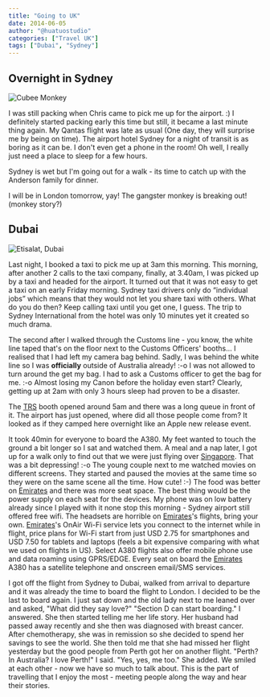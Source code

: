 ```yaml
---
title: "Going to UK"
date: 2014-06-05
author: "@huatuostudio"
categories: ["Travel UK"]
tags: ["Dubai", "Sydney"]
---
```


## Overnight in Sydney

![Cubee Monkey](https://lh3.googleusercontent.com/pw/AL9nZEXJKVUmsk8dFOtiMGaLn6DWfpwt7su3qLHNHmOLK6EjVbeOgsYxhY2Tc8-S5q1qkjaTBwo87v6p5EBmAoSZkPPakS4ig2S-9Ki_ubP311Zcq9ldRr328LXITDh9W4mVIYz1ol2cby7HGz6J7ATPTw53=w600-h800-no?authuser=0 "Cubee Monkey")

I was still packing when Chris came to pick me up for the airport. :) I definitely started packing early this time but still, it became a last minute thing again. My Qantas flight was late as usual (One day, they will surprise me by being on time). The airport hotel Sydney for a night of transit is as boring as it can be. I don't even get a phone in the room! Oh well, I really just need a place to sleep for a few hours.

Sydney is wet but I'm going out for a walk - its time to catch up with the Anderson family for dinner. 

I will be in London tomorrow, yay! The gangster monkey is breaking out! (monkey story?)

## Dubai

![Etisalat, Dubai](https://lh3.googleusercontent.com/pw/AL9nZEWG4ZAYDWgzxTqvc5cZc883x-WB20bP1GHG57Q297RXD-BabJTznN2VTWpe_5aYISIzNZBF4zffhbtvS-WEFM8Im5QzcCe8H9RVmXyD8S51zhJnyzmKkx_s327JXVgzHL5cBxi6fQjLXQ4GKG0IjfWX=w672-h372-no?authuser=0 "Etisalat, Dubai")

Last night, I booked a taxi to pick me up at 3am this morning. This morning, after another 2 calls to the taxi company, finally, at 3.40am, I was picked up by a taxi and headed for the airport. It turned out that it was not easy to get a taxi on an early Friday morning. Sydney taxi drivers only do “individual jobs” which means that they would not let you share taxi with others. What do you do then? Keep calling taxi until you get one, I guess. The trip to Sydney International from the hotel was only 10 minutes yet it created so much drama.

The second after I walked through the Customs line - you know, the white line taped that's on the floor next to the Customs Officers' booths... I realised that I had left my camera bag behind. Sadly, I was behind the white line so I was **officially** outside of Australia already! :-o I was not allowed to turn around the get my bag. I had to ask a Customs officer to get the bag for me. :-o Almost losing my Canon before the holiday even start? Clearly, getting up at 2am with only 3 hours sleep had proven to be a disaster.

The [TRS](http://www.customs.gov.au/site/page4646.asp) booth opened around 5am and there was a long queue in front of it. The airport has just opened, where did all those people come from? It looked as if they camped here overnight like an Apple new release event.

It took 40min for everyone to board the A380. My feet wanted to touch the ground a bit longer so I sat and watched them. A meal and a nap later, I got up for a walk only to find out that we were just flying over [Singapore](http://en.wikipedia.org/wiki/Singapore). That was a bit depressing! :-o The young couple next to me watched movies on different screens. They started and paused the movies at the same time so they were on the same scene all the time. How cute! :-) The food was better on [Emirates](http://www.emirates.com/uk/english/) and there was more seat space. The best thing would be the power supply on each seat for the devices. My phone was on low battery already since I played with it none stop this morning - Sydney airport still offered free wifi. The headsets are horrible on [Emirates](http://www.emirates.com/uk/english/)'s flights, bring your own. [Emirates](http://www.emirates.com/uk/english/)'s OnAir Wi-Fi service lets you connect to the internet while in flight, price plans for Wi-Fi start from just USD 2.75 for smartphones and USD 7.50 for tablets and laptops (feels a bit expensive comparing with what we used on flights in US). Select A380 flights also offer mobile phone use and data roaming using GPRS/EDGE. Every seat on board the [Emirates](http://www.emirates.com/uk/english/) A380 has a satellite telephone and onscreen email/SMS services.

I got off the flight from Sydney to Dubai, walked from arrival to departure and it was already the time to board the flight to London. I decided to be the last to board again. I just sat down and the old lady next to me leaned over and asked, "What did they say love?" "Section D can start boarding." I answered. She then started telling me her life story. Her husband had passed away recently and she then was diagnosed with breast cancer. After chemotherapy, she was in remission so she decided to spend her savings to see the world. She then told me that she had missed her flight yesterday but the good people from Perth got her on another flight. "Perth? In Australia? I love Perth!" I said. "Yes, yes, me too." She added. We smiled at each other - now we have so much to talk about. This is the part of travelling that I enjoy the most - meeting people along the way and hear their stories.